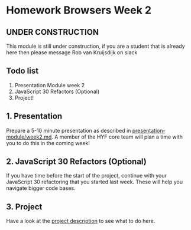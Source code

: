# Homework Browsers Week 2

## UNDER CONSTRUCTION
This module is still under construction, if you are a student that is already here then please message Rob van Kruijsdijk on slack

## **Todo list**

1. Presentation Module week 2
2. JavaScript 30 Refactors (Optional)
3. Project!

## **1. Presentation**

Prepare a 5-10 minute presentation as described in [presentation-module/week2.md](https://github.com/HackYourFuture/presentation-module/blob/main/week2.md). A member of the HYF core team will plan a time with you to do this in the coming week!

## **2. JavaScript 30 Refactors (Optional)**

If you have time before the start of the project, continue with your JavaScript 30 refactoring that you started last week. These will help you navigate bigger code bases.

## **3. Project**

Have a look at the [project description](../PROJECT.md) to see what to do here.


